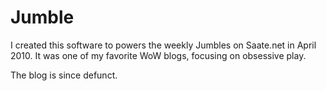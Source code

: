 # Jumble

I created this software to powers the weekly Jumbles on Saate.net in April 2010.
It was one of my favorite WoW blogs, focusing on obsessive play.

The blog is since defunct.
